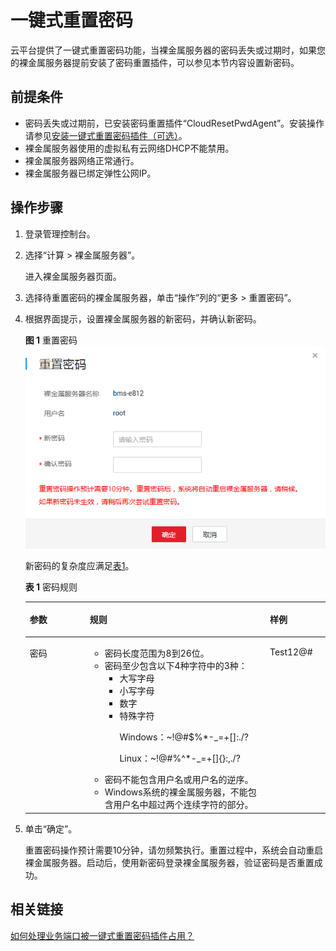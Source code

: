 # 一键式重置密码<a name="bms_01_0028"></a>

云平台提供了一键式重置密码功能，当裸金属服务器的密码丢失或过期时，如果您的裸金属服务器提前安装了密码重置插件，可以参见本节内容设置新密码。

## 前提条件<a name="section779082118321"></a>

-   密码丢失或过期前，已安装密码重置插件“CloudResetPwdAgent”。安装操作请参见[安装一键式重置密码插件（可选）](安装一键式重置密码插件（可选）.md)。
-   裸金属服务器使用的虚拟私有云网络DHCP不能禁用。
-   裸金属服务器网络正常通行。
-   裸金属服务器已绑定弹性公网IP。

## 操作步骤<a name="section73382712354"></a>

1.  登录管理控制台。
2.  选择“计算 \> 裸金属服务器”。

    进入裸金属服务器页面。

3.  选择待重置密码的裸金属服务器，单击“操作”列的“更多 \> 重置密码”。
4.  根据界面提示，设置裸金属服务器的新密码，并确认新密码。

    **图 1**  重置密码<a name="fig083717228564"></a>  
    ![](figures/重置密码.png "重置密码")

    新密码的复杂度应满足[表1](#table163171093713)。

    **表 1**  密码规则

    <a name="table163171093713"></a>
    <table><thead align="left"><tr id="row1664810153712"><th class="cellrowborder" valign="top" width="20%" id="mcps1.2.4.1.1"><p id="p26481073710"><a name="p26481073710"></a><a name="p26481073710"></a>参数</p>
    </th>
    <th class="cellrowborder" valign="top" width="60%" id="mcps1.2.4.1.2"><p id="p116414102373"><a name="p116414102373"></a><a name="p116414102373"></a>规则</p>
    </th>
    <th class="cellrowborder" valign="top" width="20%" id="mcps1.2.4.1.3"><p id="p18661810193714"><a name="p18661810193714"></a><a name="p18661810193714"></a>样例</p>
    </th>
    </tr>
    </thead>
    <tbody><tr id="row136951083710"><td class="cellrowborder" valign="top" width="20%" headers="mcps1.2.4.1.1 "><p id="p16917104372"><a name="p16917104372"></a><a name="p16917104372"></a>密码</p>
    </td>
    <td class="cellrowborder" valign="top" width="60%" headers="mcps1.2.4.1.2 "><a name="ul1674101033711"></a><a name="ul1674101033711"></a><ul id="ul1674101033711"><li>密码长度范围为8到26位。</li><li>密码至少包含以下4种字符中的3种：<a name="ul1480810153719"></a><a name="ul1480810153719"></a><ul id="ul1480810153719"><li>大写字母</li><li>小写字母</li><li>数字</li><li>特殊字符<p id="p36132033104518"><a name="p36132033104518"></a><a name="p36132033104518"></a>Windows：~!@#$%*-_=+[]:./?</p>
    <p id="p39281855164312"><a name="p39281855164312"></a><a name="p39281855164312"></a>Linux：~!@#%^*-_=+[]{}:,./?</p>
    </li></ul>
    </li><li>密码不能包含用户名或用户名的逆序。</li><li>Windows系统的裸金属服务器，不能包含用户名中超过两个连续字符的部分。</li></ul>
    </td>
    <td class="cellrowborder" valign="top" width="20%" headers="mcps1.2.4.1.3 "><p id="p198731015378"><a name="p198731015378"></a><a name="p198731015378"></a>Test12@#</p>
    </td>
    </tr>
    </tbody>
    </table>

5.  单击“确定”。

    重置密码操作预计需要10分钟，请勿频繁执行。重置过程中，系统会自动重启裸金属服务器。启动后，使用新密码登录裸金属服务器，验证密码是否重置成功。


## 相关链接<a name="section1940452212158"></a>

[如何处理业务端口被一键式重置密码插件占用？](https://support.huaweicloud.com/bms_faq/bms_faq_0055.html)

